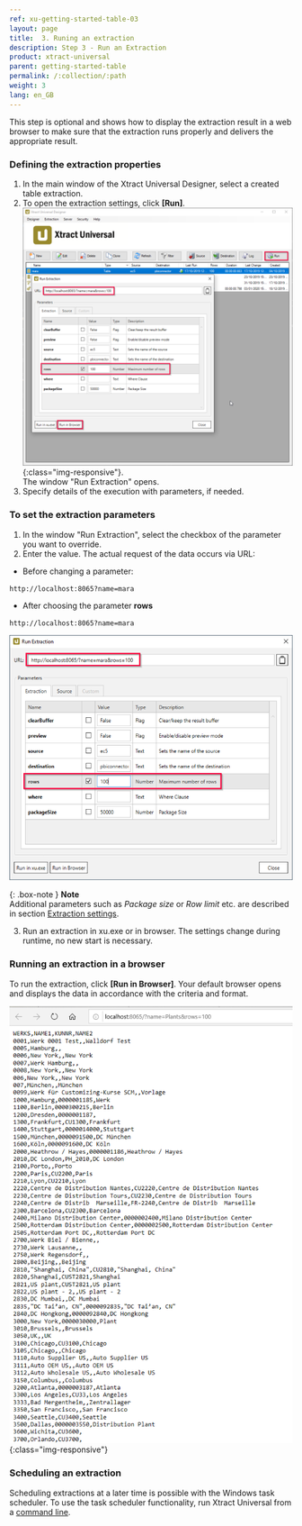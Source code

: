 ```yaml
---
ref: xu-getting-started-table-03
layout: page
title:  3. Runing an extraction
description: Step 3 - Run an Extraction
product: xtract-universal
parent: getting-started-table
permalink: /:collection/:path
weight: 3
lang: en_GB
---
```


This step is optional and shows how to display the extraction result in a web browser to make sure that the extraction runs properly and delivers the appropriate result.

### Defining the extraction properties

1. In the main window of the Xtract Universal Designer, select a created table extraction.
2. To open the extraction settings, click **[Run]**.<br>
![Run-Table-Extraction](/img/content/Run-Table-Extraction-Plants.png){:class="img-responsive"}. <br>
The window "Run Extraction" opens.
3. Specify details of the execution with parameters, if needed. 

### To set the extraction parameters
1. In the window "Run Extraction", select the checkbox of the parameter you want to override.
2. Enter the value. The actual request of the data occurs via URL:
- Before changing a parameter:
```
http://localhost:8065?name=mara
``` 
- After choosing the parameter **rows**
```
http://localhost:8065?name=mara
``` 
![Run-Table-Extraction-param](/img/content/xu/xu_run_extraction_param.png)

{: .box-note }
**Note** <br> Additional parameters such as *Package size* or *Row limit* etc. are described in section [Extraction settings](https://help.theobald-software.com/en/xtract-universal/table/extraction-settings). 

3. Run an extraction in xu.exe or in browser. The settings change during runtime, no new start is necessary. 

### Running an extraction in a browser
To run the extraction, click **[Run in Browser]**. Your default browser opens and displays the data in accordance with the criteria and format. <br>

![Table-Extraction-Browser-Result](/img/content/run_ausgabe_browser_xu.png){:class="img-responsive"}

### Scheduling an extraction

Scheduling extractions at a later time is possible with the Windows task scheduler. To use the task scheduler functionality, run Xtract Universal from a [command line](https://help.theobald-software.com/en/xtract-universal/advanced-techniques/run-from-a-command-line).

